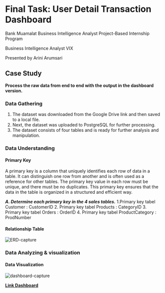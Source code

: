 # Final Task: User Detail Transaction Dashboard
Bank Muamalat Business Intelligence Analyst Project-Based Internship Program

Business Intelligence Analyst VIX

Presented by Arini Arumsari


## Case Study
**Process the raw data from end to end with the output in the dashboard version.**


### Data Gathering
1. The dataset was downloaded from the Google Drive link and then saved to a local file.
2. Next, the dataset was uploaded to PostgreSQL for further processing.
3. The dataset consists of four tables and is ready for further analysis and manipulation.


### Data Understanding
#### Primary Key
A primary key is a column that uniquely identifies each row of data in a table. It can distinguish one row from another and is often used as a reference for other tables. The primary key value in each row must be unique, and there must be no duplicates. This primary key ensures that the data in the table is organized in a structured and efficient way.

***A. Determine each primary key in the 4 sales tables.***
    1.Primary key tabel Customer : CustomerID 
    2. Primary key tabel Products : CategoryID
    3. Primary key tabel Orders : OrderID
    4. Primary key tabel ProductCategory : ProdNumber

#### Relationship Table
![ERD-capture](https://github.com/ariniamsr/Project-Based-Internship-Business-Intelligence-Analyst-by-Rakamin-Academy/blob/main/picture/ERD%20.png)


### Data Analyzing & visualization
#### Data Visualization

![dashboard-capture](https://github.com/ariniamsr/Project-Based-Internship-Business-Intelligence-Analyst-by-Rakamin-Academy/blob/main/picture/Dashboard.png)

**[Link Dashboard](https://lookerstudio.google.com/reporting/3b6dff1b-6d81-4a97-a698-4b06e557ad4a)**
